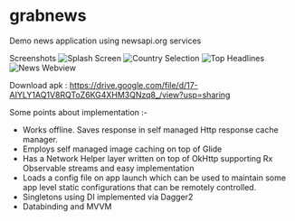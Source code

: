 # grabnews
Demo news application using newsapi.org services

Screenshots
![Splash Screen](https://drive.google.com/file/d/1X2AslMxPxTBNQAsfYvobTQCj1hXqtaFv/view?usp=sharing)
![Country Selection](https://drive.google.com/file/d/1VwvBACIFH_QuIlCRiScuH3zuuF1szjb3/view?usp=sharing)
![Top Headlines](https://drive.google.com/file/d/1FH34Gkc012upy_G2uvpxxq8cxfCixtbH/view?usp=sharing)
![News Webview](https://drive.google.com/file/d/16u_aKsW_qx2AVxUBHXQuuUd4KAk4_hGV/view?usp=sharing)

Download apk : https://drive.google.com/file/d/17-AIYLY1AQ1V8RQToZ6KG4XHM3QNzq8_/view?usp=sharing

Some points about implementation :-
- Works offline. Saves response in self managed Http response cache manager.
- Employs self managed image caching on top of Glide
- Has a Network Helper layer written on top of OkHttp supporting Rx Observable streams and easy implementation
- Loads a config file on app launch which can be used to maintain some app level static configurations that can be remotely controlled.
- Singletons using DI implemented via Dagger2
- Databinding and MVVM
